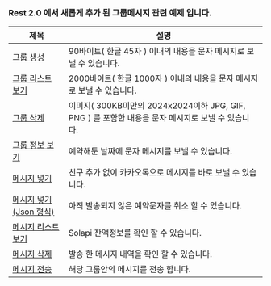 ### Rest 2.0 에서 새롭게 추가 된 그룹메시지 관련 예제 입니다.

제목 | 설명
---- | ----
[그룹 생성](group-message/create-group.md) | 90바이트( 한글 45자 ) 이내의 내용을 문자 메시지로 보낼 수 있습니다.
[그룹 리스트 보기](group-message/get-group-list.md) | 2000바이트( 한글 1000자 ) 이내의 내용을 문자 메시지로 보낼 수 있습니다.
[그룹 삭제](group-message/delete-group.md) | 이미지( 300KB미만의 2024x2024이하 JPG, GIF, PNG ) 를 포함한 내용을 문자 메시지로 보낼 수 있습니다.
[그룹 정보 보기](group-message/get-group-info.md) | 예약해둔 날짜에 문자 메시지를 보낼 수 있습니다.
[메시지 넣기](group-message/add-message.md) | 친구 추가 없이 카카오톡으로 메시지를 바로 보낼 수 있습니다.
[메시지 넣기(Json 형식)](group-message/add-message-json.md) | 아직 발송되지 않은 예약문자를 취소 할 수 있습니다.
[메시지 리스트 보기](group-message/get-message-list.md) | Solapi 잔액정보를 확인 할 수 있습니다.
[메시지 삭제](group-message/delete-message.md) | 발송 한 메시지 내역을 확인 할 수 있습니다.
[메시지 전송](group-message/send-message.md) | 해당 그룹안의 메시지를 전송 합니다.
